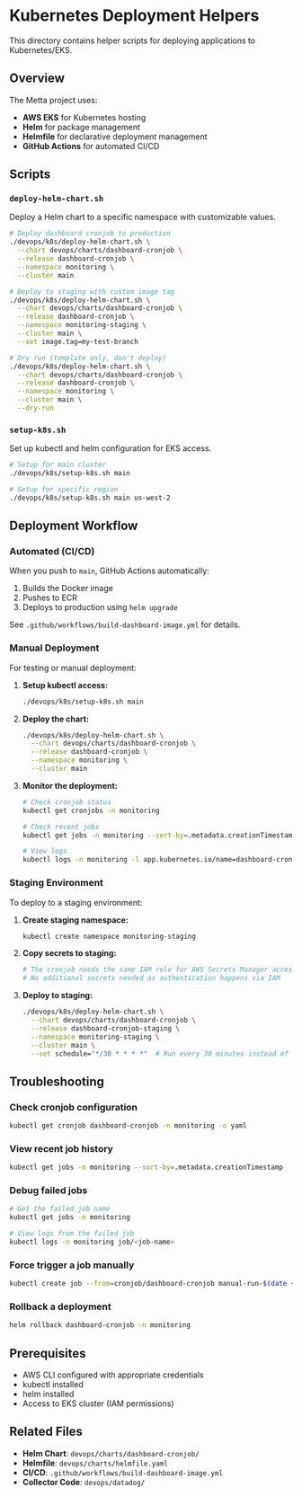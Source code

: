 # Kubernetes Deployment Helpers

This directory contains helper scripts for deploying applications to Kubernetes/EKS.

## Overview

The Metta project uses:
- **AWS EKS** for Kubernetes hosting
- **Helm** for package management
- **Helmfile** for declarative deployment management
- **GitHub Actions** for automated CI/CD

## Scripts

### `deploy-helm-chart.sh`
Deploy a Helm chart to a specific namespace with customizable values.

```bash
# Deploy dashboard cronjob to production
./devops/k8s/deploy-helm-chart.sh \
  --chart devops/charts/dashboard-cronjob \
  --release dashboard-cronjob \
  --namespace monitoring \
  --cluster main

# Deploy to staging with custom image tag
./devops/k8s/deploy-helm-chart.sh \
  --chart devops/charts/dashboard-cronjob \
  --release dashboard-cronjob \
  --namespace monitoring-staging \
  --cluster main \
  --set image.tag=my-test-branch

# Dry run (template only, don't deploy)
./devops/k8s/deploy-helm-chart.sh \
  --chart devops/charts/dashboard-cronjob \
  --release dashboard-cronjob \
  --namespace monitoring \
  --cluster main \
  --dry-run
```

### `setup-k8s.sh`
Set up kubectl and helm configuration for EKS access.

```bash
# Setup for main cluster
./devops/k8s/setup-k8s.sh main

# Setup for specific region
./devops/k8s/setup-k8s.sh main us-west-2
```

## Deployment Workflow

### Automated (CI/CD)
When you push to `main`, GitHub Actions automatically:
1. Builds the Docker image
2. Pushes to ECR
3. Deploys to production using `helm upgrade`

See `.github/workflows/build-dashboard-image.yml` for details.

### Manual Deployment

For testing or manual deployment:

1. **Setup kubectl access:**
   ```bash
   ./devops/k8s/setup-k8s.sh main
   ```

2. **Deploy the chart:**
   ```bash
   ./devops/k8s/deploy-helm-chart.sh \
     --chart devops/charts/dashboard-cronjob \
     --release dashboard-cronjob \
     --namespace monitoring \
     --cluster main
   ```

3. **Monitor the deployment:**
   ```bash
   # Check cronjob status
   kubectl get cronjobs -n monitoring

   # Check recent jobs
   kubectl get jobs -n monitoring --sort-by=.metadata.creationTimestamp

   # View logs
   kubectl logs -n monitoring -l app.kubernetes.io/name=dashboard-cronjob --tail=100
   ```

### Staging Environment

To deploy to a staging environment:

1. **Create staging namespace:**
   ```bash
   kubectl create namespace monitoring-staging
   ```

2. **Copy secrets to staging:**
   ```bash
   # The cronjob needs the same IAM role for AWS Secrets Manager access
   # No additional secrets needed as authentication happens via IAM
   ```

3. **Deploy to staging:**
   ```bash
   ./devops/k8s/deploy-helm-chart.sh \
     --chart devops/charts/dashboard-cronjob \
     --release dashboard-cronjob-staging \
     --namespace monitoring-staging \
     --cluster main \
     --set schedule="*/30 * * * *"  # Run every 30 minutes instead of 15
   ```

## Troubleshooting

### Check cronjob configuration
```bash
kubectl get cronjob dashboard-cronjob -n monitoring -o yaml
```

### View recent job history
```bash
kubectl get jobs -n monitoring --sort-by=.metadata.creationTimestamp
```

### Debug failed jobs
```bash
# Get the failed job name
kubectl get jobs -n monitoring

# View logs from the failed job
kubectl logs -n monitoring job/<job-name>
```

### Force trigger a job manually
```bash
kubectl create job --from=cronjob/dashboard-cronjob manual-run-$(date +%s) -n monitoring
```

### Rollback a deployment
```bash
helm rollback dashboard-cronjob -n monitoring
```

## Prerequisites

- AWS CLI configured with appropriate credentials
- kubectl installed
- helm installed
- Access to EKS cluster (IAM permissions)

## Related Files

- **Helm Chart**: `devops/charts/dashboard-cronjob/`
- **Helmfile**: `devops/charts/helmfile.yaml`
- **CI/CD**: `.github/workflows/build-dashboard-image.yml`
- **Collector Code**: `devops/datadog/`
